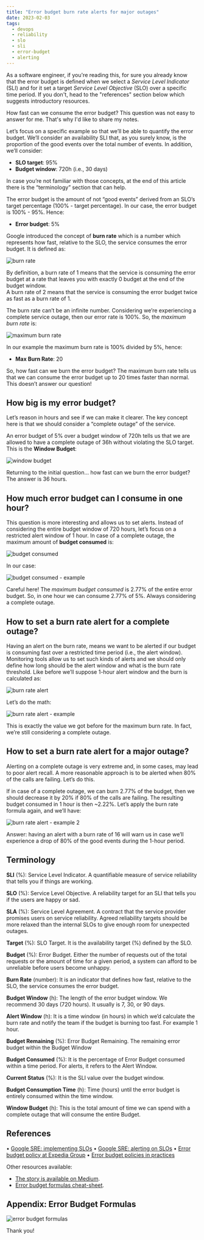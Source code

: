 ```yaml
---
title: "Error budget burn rate alerts for major outages"
date: 2023-02-03
tags:
  - devops
  - reliability
  - slo
  - sli
  - error-budget
  - alerting
---
```

As a software engineer, if you're reading this, for sure you already know that the error budget is defined when we select a _Service Level Indicator_ (SLI) and for it set a target _Service Level Objective_ (SLO) over a specific time period. If you don't, head to the "references" section below which suggests introductory resources.

How fast can we consume the error budget? This question was not easy to answer for me. That's why I'd like to share my notes.

<!-- truncate -->


Let’s focus on a specific example so that we’ll be able to quantify the error budget. We’ll consider an availability SLI that, as you surely know, is the proportion of the good events over the total number of events. In addition, we’ll consider:

- **SLO target**: 95%
- **Budget window**: 720h (i.e., 30 days)

In case you’re not familiar with those concepts, at the end of this article there is the “terminology” section that can help. 

The error budget is the amount of not “good events” derived from an SLO’s target percentage (100% - target percentage). In our case, the error budget is 100% - 95%. Hence:

- **Error budget**: 5%

Google introduced the concept of **burn rate** which is a number which represents how fast, relative to the SLO, the service consumes the error budget. It is defined as:

![burn rate](01-burn-rate.png)

By definition, a burn rate of 1 means that the service is consuming the error budget at a rate that leaves you with exactly 0 budget at the end of the budget window.  
A burn rate of 2 means that the service is consuming the error budget twice as fast as a burn rate of 1.

The burn rate can’t be an infinite number. Considering we’re experiencing a complete service outage, then our error rate is 100%. So, the _maximum burn rate_ is:

![maximum burn rate](02-maximum-burn-rate.png)

In our example the maximum burn rate is 100% divided by 5%, hence:

- **Max Burn Rate**: 20

So, how fast can we burn the error budget? The maximum burn rate tells us that we can consume the error budget up to 20 times faster than normal. This doesn’t answer our question!

## How big is my error budget?

Let’s reason in hours and see if we can make it clearer. The key concept here is that we should consider a “complete outage” of the service.

An error budget of 5% over a budget window of 720h tells us that we are allowed to have a complete outage of 36h without violating the SLO target. This is the **Window Budget**:

![window budget](03-window-budget.png)

Returning to the initial question… how fast can we burn the error budget? The answer is 36 hours.

## How much error budget can I consume in one hour?

This question is more interesting and allows us to set alerts. Instead of considering the entire budget window of 720 hours, let’s focus on a restricted alert window of 1 hour. In case of a complete outage, the maximum amount of **budget consumed** is:

![budget consumed](04-budget-consumed.png)

In our case:

![budget consumed - example](05-budget-consumed-example-1.png)

Careful here! The _maximum budget consumed_ is 2.77% of the entire error budget. So, in one hour we can consume 2.77% of 5%. Always considering a complete outage.

## How to set a burn rate alert for a complete outage?

Having an alert on the burn rate, means we want to be alerted if our budget is consuming fast over a restricted time period (i.e., the alert window). Monitoring tools allow us to set such kinds of alerts and we should only define how long should be the alert window and what is the burn rate threshold. Like before we’ll suppose 1-hour alert window and the burn is calculated as:

![burn rate alert](06-burn-rate-alert.png)

Let’s do the math:

![burn rate alert - example](07-burn-rate-alert-example-1.png)

This is exactly the value we got before for the maximum burn rate. In fact, we’re still considering a complete outage.

## How to set a burn rate alert for a major outage?

Alerting on a complete outage is very extreme and, in some cases, may lead to poor alert recall. A more reasonable approach is to be alerted when 80% of the calls are failing. Let’s do this.

If in case of a complete outage, we can burn 2.77% of the budget, then we should decrease it by 20% if 80% of the calls are failing. The resulting budget consumed in 1 hour is then ~2.22%. Let’s apply the burn rate formula again, and we’ll have:

![burn rate alert - example 2](08-burn-rate-alert-example-2.png)

Answer: having an alert with a burn rate of 16 will warn us in case we’ll experience a drop of 80% of the good events during the 1-hour period.

## Terminology

**SLI** (%): Service Level Indicator. A quantifiable measure of service reliability that tells you if things are working.

**SLO** (%): Service Level Objective. A reliability target for an SLI that tells you if the users are happy or sad.

**SLA** (%): Service Level Agreement. A contract that the service provider promises users on service reliability. Agreed reliability targets should be more relaxed than the internal SLOs to give enough room for unexpected outages.

**Target** (%): SLO Target. It is the availability target (%) defined by the SLO.

**Budget** (%): Error Budget. Either the number of requests out of the total requests or the amount of time for a given period, a system can afford to be unreliable before users become unhappy.

**Burn Rate** (number): It is an indicator that defines how fast, relative to the SLO, the service consumes the error budget.

**Budget Window** (h): The length of the error budget window. We recommend 30 days (720 hours). It usually is 7, 30, or 90 days.

**Alert Window** (h): It is a time window (in hours) in which we’d calculate the burn rate and notify the team if the budget is burning too fast. For example 1 hour.

**Budget Remaining** (%): Error Budget Remaining. The remaining error budget within the Budget Window

**Budget Consumed** (%): It is the percentage of Error Budget consumed within a time period. For alerts, it refers to the Alert Window.

**Current Status** (%): It is the SLI value over the budget window.

**Budget Consumption Time** (h): Time (hours) until the error budget is entirely consumed within the time window.

**Window Budget** (h): This is the total amount of time we can spend with a complete outage that will consume the entire Budget.

## References

•	[Google SRE: implementing SLOs](https://sre.google/workbook/implementing-slos/)
•	[Google SRE: alerting on SLOs](https://sre.google/workbook/alerting-on-slos/)
•	[Error budget policy at Expedia Group](https://medium.com/expedia-group-tech/error-budget-policy-adoption-at-expedia-group-7d80d41c4a8b)
•	[Error budget policies in practices](https://medium.com/expedia-group-tech/error-budget-policies-in-practice-4c98f56a28c1)

Other resources available:

- [The story is available on Medium](https://medium.com/@fsferrara/error-budget-burn-rate-alerts-for-major-outages-3e999f8a200d?source=friends_link&sk=117fc8435eeb3deed664c177efcf697e).
- [<i class="fa fa-download" aria-hidden="true"></i> Error budget formulas cheat-sheet](/downloads/error-budget-formulas.pdf).

## Appendix: Error Budget Formulas

![error budget formulas](09-error-budget-formulas.png)

Thank you!
